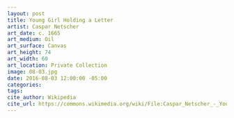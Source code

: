 ```yaml
---
layout: post
title: Young Girl Holding a Letter
artist: Caspar Netscher
art_date: c. 1665
art_medium: Oil
art_surface: Canvas
art_height: 74
art_width: 60
art_location: Private Collection
image: 08-03.jpg
date: 2016-08-03 12:00:00 -05:00
categories:
tags:
cite_author: Wikipedia
cite_url: https://commons.wikimedia.org/wiki/File:Caspar_Netscher_-_Young_Girl_Holding_a_Letter_-_WGA16520.jpg
---
```


